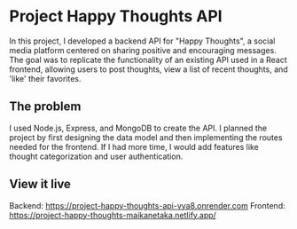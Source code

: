 # Project Happy Thoughts API

In this project, I developed a backend API for "Happy Thoughts", a social media platform centered on sharing positive and encouraging messages. The goal was to replicate the functionality of an existing API used in a React frontend, allowing users to post thoughts, view a list of recent thoughts, and 'like' their favorites.

## The problem

I used Node.js, Express, and MongoDB to create the API. I planned the project by first designing the data model and then implementing the routes needed for the frontend. If I had more time, I would add features like thought categorization and user authentication.

## View it live

Backend: https://project-happy-thoughts-api-vya8.onrender.com
Frontend: https://project-happy-thoughts-maikanetaka.netlify.app/